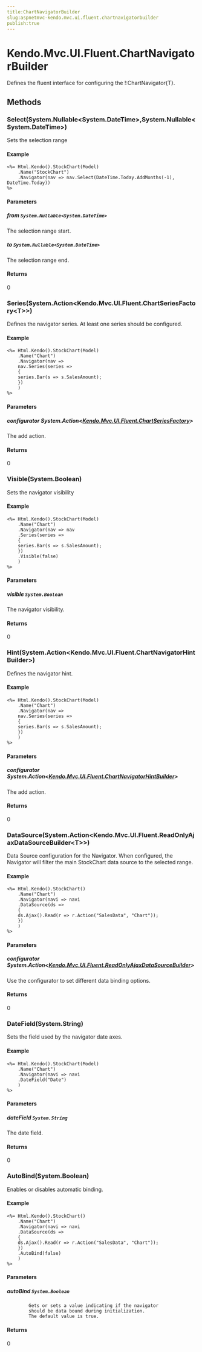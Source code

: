 ```yaml
---
title:ChartNavigatorBuilder
slug:aspnetmvc-kendo.mvc.ui.fluent.chartnavigatorbuilder
publish:true
---
```


# Kendo.Mvc.UI.Fluent.ChartNavigatorBuilder
Defines the fluent interface for configuring the !:ChartNavigator{T}.



## Methods

### Select(System.Nullable\<System.DateTime\>,System.Nullable\<System.DateTime\>)
Sets the selection range

#### Example

    <%= Html.Kendo().StockChart(Model)
        .Name("StockChart")
        .Navigator(nav => nav.Select(DateTime.Today.AddMonths(-1), DateTime.Today))
    %>
        


#### Parameters

##### from `System.Nullable<System.DateTime>`
The selection range start.

##### to `System.Nullable<System.DateTime>`
The selection range end.



#### Returns
0


### Series(System.Action\<Kendo.Mvc.UI.Fluent.ChartSeriesFactory\<T\>\>)
Defines the navigator series. At least one series should be configured.

#### Example

    <%= Html.Kendo().StockChart(Model)
        .Name("Chart")
        .Navigator(nav =>
        nav.Series(series =>
        {
        series.Bar(s => s.SalesAmount);
        })
        )
    %>
        


#### Parameters

##### configurator System.Action<[Kendo.Mvc.UI.Fluent.ChartSeriesFactory](/api/wrappers/aspnet-mvc/Kendo.Mvc.UI.Fluent/ChartSeriesFactory)<T>>
The add action.



#### Returns
0


### Visible(System.Boolean)
Sets the navigator visibility

#### Example

    <%= Html.Kendo().StockChart(Model)
        .Name("Chart")
        .Navigator(nav => nav
        .Series(series =>
        {
        series.Bar(s => s.SalesAmount);
        })
        .Visible(false)
        )
    %>
        


#### Parameters

##### visible `System.Boolean`
The navigator visibility.



#### Returns
0


### Hint(System.Action\<Kendo.Mvc.UI.Fluent.ChartNavigatorHintBuilder\>)
Defines the navigator hint.

#### Example

    <%= Html.Kendo().StockChart(Model)
        .Name("Chart")
        .Navigator(nav =>
        nav.Series(series =>
        {
        series.Bar(s => s.SalesAmount);
        })
        )
    %>
        


#### Parameters

##### configurator System.Action<[Kendo.Mvc.UI.Fluent.ChartNavigatorHintBuilder](/api/wrappers/aspnet-mvc/Kendo.Mvc.UI.Fluent/ChartNavigatorHintBuilder)>
The add action.



#### Returns
0


### DataSource(System.Action\<Kendo.Mvc.UI.Fluent.ReadOnlyAjaxDataSourceBuilder\<T\>\>)
Data Source configuration for the Navigator.
            When configured, the Navigator will filter the main StockChart data source to the selected range.

#### Example

    <%= Html.Kendo().StockChart()
        .Name("Chart")
        .Navigator(navi => navi
        .DataSource(ds =>
        {
        ds.Ajax().Read(r => r.Action("SalesData", "Chart"));
        })
        )
    %>
        


#### Parameters

##### configurator System.Action<[Kendo.Mvc.UI.Fluent.ReadOnlyAjaxDataSourceBuilder](/api/wrappers/aspnet-mvc/Kendo.Mvc.UI.Fluent/ReadOnlyAjaxDataSourceBuilder)<T>>
Use the configurator to set different data binding options.



#### Returns
0


### DateField(System.String)
Sets the field used by the navigator date axes.

#### Example

    <%= Html.Kendo().StockChart(Model)
        .Name("Chart")
        .Navigator(navi => navi
        .DateField("Date")
        )
    %>
        


#### Parameters

##### dateField `System.String`
The date field.



#### Returns
0


### AutoBind(System.Boolean)
Enables or disables automatic binding.

#### Example

    <%= Html.Kendo().StockChart()
        .Name("Chart")
        .Navigator(navi => navi
        .DataSource(ds =>
        {
        ds.Ajax().Read(r => r.Action("SalesData", "Chart"));
        })
        .AutoBind(false)
        )
    %>
        


#### Parameters

##### autoBind `System.Boolean`

            Gets or sets a value indicating if the navigator
            should be data bound during initialization.
            The default value is true.
            



#### Returns
0



